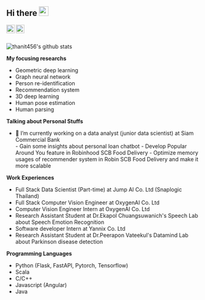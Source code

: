 ## Hi there <img src="https://media.giphy.com/media/hvRJCLFzcasrR4ia7z/giphy.gif" width="25px">

<a href="https://www.linkedin.com/in/thanit-tativannarat-498507178/">
  <img align="left" alt="thanit456's LinkedIN" width="22px" src="https://raw.githubusercontent.com/peterthehan/peterthehan/master/assets/linkedin.svg" />
</a>
<a href="https://www.facebook.com/me.ixsac">
  <img align="left" alt="thanit456's LinkedIN" width="22px" src="https://raw.githubusercontent.com/peterthehan/peterthehan/master/assets/facebook.svg" />
</a>
<br/><br/>

![thanit456's github stats](https://github-readme-stats.vercel.app/api?username=thanit456&show_icons=true&theme=onedark)

**My focusing researchs** 
- Geometric deep learning 
- Graph neural network 
- Person re-identification
- Recommendation system 
- 3D deep learning
- Human pose estimation 
- Human parsing 

**Talking about Personal Stuffs**

- 🔭 I’m currently working on a data analyst (junior data scientist) at Siam Commercial Bank  
<space>- Gain some insights about personal loan chatbot
<space>- Develop Popular Around You feature in Robinhood SCB Food Delivery 
<space>- Optimize memory usages of recommender system in Robin SCB Food Delivery and make it more scalable 

**Work Experiences**
- Full Stack Data Scientist (Part-time) at Jump AI Co. Ltd (Snaplogic Thailand)
- Full Stack Computer Vision Engineer at OxygenAI Co. Ltd
- Computer Vision Engineer Intern at OxygenAI Co. Ltd 
- Research Assistant Student at Dr.Ekapol Chuangsuwanich's Speech Lab about Speech Emotion Recognition 
- Software developer Intern at Yannix Co. Ltd 
- Research Assistant Student at Dr.Peerapon Vateekul's Datamind Lab about Parkinson disease detection 
  
**Programming Languages**
- Python (Flask, FastAPI, Pytorch, Tensorflow)
- Scala 
- C/C++ 
- Javascript (Angular)
- Java 
<!--
**thanit456/thanit456** is a ✨ _special_ ✨ repository because its `README.md` (this file) appears on your GitHub profile.

Here are some ideas to get you started:

- 🔭 I’m currently working on ...
- 🌱 I’m currently learning ...
- 👯 I’m looking to collaborate on ...
- 🤔 I’m looking for help with ...
- 💬 Ask me about ...
- 📫 How to reach me: ...
- 😄 Pronouns: ...
- ⚡ Fun fact: ...
-->
